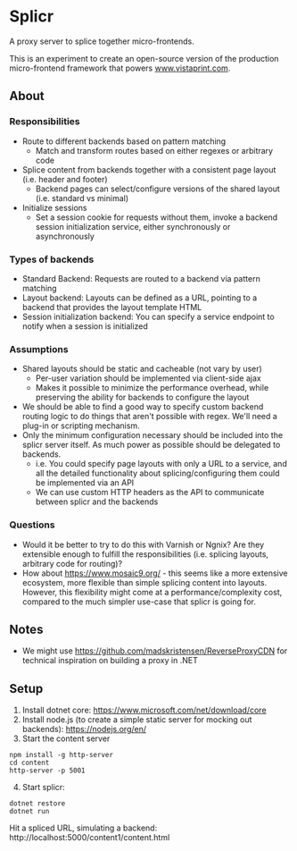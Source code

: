 Splicr
==============================

A proxy server to splice together micro-frontends. 

This is an experiment to create an open-source version of the production micro-frontend framework that powers www.vistaprint.com.
## About

### Responsibilities
* Route to different backends based on pattern matching
  * Match and transform routes based on either regexes or arbitrary code
* Splice content from backends together with a consistent page layout (i.e. header and footer)
  * Backend pages can select/configure versions of the shared layout (i.e. standard vs minimal)
* Initialize sessions
  * Set a session cookie for requests without them, invoke a backend session initialization service, either synchronously or asynchronously

### Types of backends
* Standard Backend: Requests are routed to a backend via pattern matching
* Layout backend: Layouts can be defined as a URL, pointing to a backend that provides the layout template HTML
* Session initialization backend: You can specify a service endpoint to notify when a session is initialized

### Assumptions
* Shared layouts should be static and cacheable (not vary by user)
  * Per-user variation should be implemented via client-side ajax
  * Makes it possible to minimize the performance overhead, while preserving the ability for backends to configure the layout
* We should be able to find a good way to specify custom backend routing logic to do things that aren't possible with regex. We'll need a plug-in or scripting mechanism.
* Only the minimum configuration necessary should be included into the splicr server itself. As much power as possible should be delegated to backends.
  * i.e. You could specify page layouts with only a URL to a service, and all the detailed functionality about splicing/configuring them could be implemented via an API 
  * We can use custom HTTP headers as the API to communicate between splicr and the backends

### Questions
* Would it be better to try to do this with Varnish or Ngnix? Are they extensible enough to fulfill the responsibilities (i.e. splicing layouts, arbitrary code for routing)?  
* How about https://www.mosaic9.org/ - this seems like a more extensive ecosystem, more flexible than simple splicing content into layouts. However, this flexibility might come at a performance/complexity cost, compared to the much simpler use-case that splicr is going for.

## Notes
* We might use https://github.com/madskristensen/ReverseProxyCDN for technical inspiration on building a proxy in .NET

## Setup

1. Install dotnet core: https://www.microsoft.com/net/download/core
2. Install node.js (to create a simple static server for mocking out backends): https://nodejs.org/en/
3. Start the content server

```
npm install -g http-server
cd content
http-server -p 5001
```

4. Start splicr:
```
dotnet restore
dotnet run
```

Hit a spliced URL, simulating a backend: http://localhost:5000/content1/content.html
